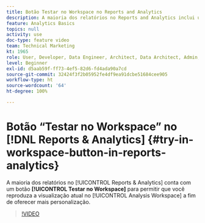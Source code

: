 ```yaml
---
title: Botão Testar no Workspace no Reports and Analytics
description: A maioria dos relatórios no Reports and Analytics inclui um botão “Testar no Workspace” para permitir que você reproduza a visualização atual no Analysis Workspace para personalização adicional.
feature: Analytics Basics
topics: null
activity: use
doc-type: feature video
team: Technical Marketing
kt: 1965
role: User, Developer, Data Engineer, Architect, Data Architect, Admin, Leader
level: Beginner
exl-id: d5aab59f-ff73-4ef5-82d6-fd4ada90a7cd
source-git-commit: 32424f3f2b05952fe4df9ea91dcbe51684cee905
workflow-type: ht
source-wordcount: '64'
ht-degree: 100%

---
```


# Botão “Testar no Workspace” no [!DNL Reports & Analytics] {#try-in-workspace-button-in-reports-analytics}

A maioria dos relatórios no [!UICONTROL Reports &amp; Analytics] conta com um botão **[!UICONTROL Testar no Workspace]** para permitir que você reproduza a visualização atual no [!UICONTROL Analysis Workspace] a fim de oferecer mais personalização.

>[!VIDEO](https://video.tv.adobe.com/v/23959/?quality=12)
